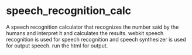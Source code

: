 # speech_recognition_calc
A speech recognition calculator that recognizes the number said by the humans and interpret it and calculates the results.
webkit speech recognition is used for speech recognition and speech synthesizer is used for output speech.
run the html for output.
